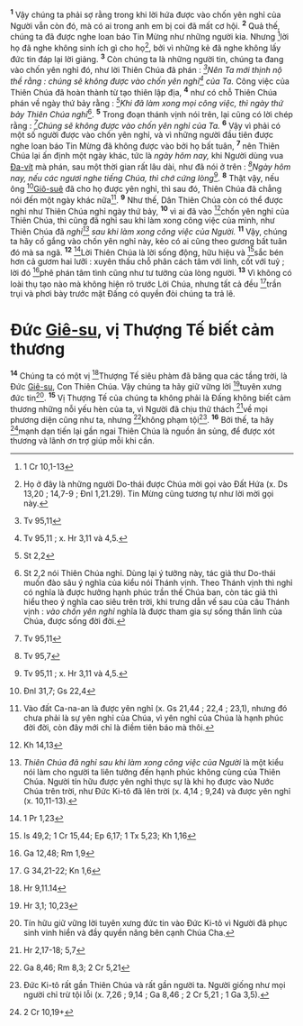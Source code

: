 <sup><b>1</b></sup> Vậy chúng ta phải sợ rằng trong khi lời hứa được vào chốn yên nghỉ của Người vẫn còn đó, mà có ai trong anh em bị coi đã mất cơ hội. <sup><b>2</b></sup> Quả thế, chúng ta đã được nghe loan báo Tin Mừng như những người kia. Nhưng [^1@-db417b9f-0034-4733-b40f-66537a0c73ef]lời họ đã nghe không sinh ích gì cho họ[^1-db417b9f-0034-4733-b40f-66537a0c73ef], bởi vì những kẻ đã nghe không lấy đức tin đáp lại lời giảng. <sup><b>3</b></sup> Còn chúng ta là những người tin, chúng ta đang vào chốn yên nghỉ đó, như lời Thiên Chúa đã phán : *[^2@-db417b9f-0034-4733-b40f-66537a0c73ef]Nên Ta mới thịnh nộ thề rằng : chúng sẽ không được vào chốn yên nghỉ[^2-db417b9f-0034-4733-b40f-66537a0c73ef] của Ta.* Công việc của Thiên Chúa đã hoàn thành từ tạo thiên lập địa, <sup><b>4</b></sup> như có chỗ Thiên Chúa phán về ngày thứ bảy rằng : *[^3@-db417b9f-0034-4733-b40f-66537a0c73ef]Khi đã làm xong mọi công việc, thì ngày thứ bảy Thiên Chúa nghỉ*[^3-db417b9f-0034-4733-b40f-66537a0c73ef]. <sup><b>5</b></sup> Trong đoạn thánh vịnh nói trên, lại cũng có lời chép rằng : *[^4@-db417b9f-0034-4733-b40f-66537a0c73ef]Chúng sẽ không được vào chốn yên nghỉ của Ta.* <sup><b>6</b></sup> Vậy vì phải có một số người được vào chốn yên nghỉ, và vì những người đầu tiên được nghe loan báo Tin Mừng đã không được vào bởi họ bất tuân, <sup><b>7</b></sup> nên Thiên Chúa lại ấn định một ngày khác, tức là *ngày hôm nay,* khi Người dùng vua [Đa-vít]() mà phán, sau một thời gian rất lâu dài, như đã nói ở trên : *[^5@-db417b9f-0034-4733-b40f-66537a0c73ef]Ngày hôm nay, nếu các ngươi nghe tiếng Chúa, thì chớ cứng lòng*[^4-db417b9f-0034-4733-b40f-66537a0c73ef]. <sup><b>8</b></sup> Thật vậy, nếu ông [^6@-db417b9f-0034-4733-b40f-66537a0c73ef][Giô-suê]() đã cho họ được yên nghỉ, thì sau đó, Thiên Chúa đã chẳng nói đến một ngày khác nữa[^5-db417b9f-0034-4733-b40f-66537a0c73ef]. <sup><b>9</b></sup> Như thế, Dân Thiên Chúa còn có thể được nghỉ như Thiên Chúa nghỉ ngày thứ bảy, <sup><b>10</b></sup> vì ai đã vào [^7@-db417b9f-0034-4733-b40f-66537a0c73ef]chốn yên nghỉ của Thiên Chúa, thì cũng đã nghỉ sau khi làm xong công việc của mình, như Thiên Chúa đã *nghỉ[^6-db417b9f-0034-4733-b40f-66537a0c73ef] sau khi làm xong công việc của Người.* <sup><b>11</b></sup> Vậy, chúng ta hãy cố gắng vào chốn yên nghỉ này, kẻo có ai cũng theo gương bất tuân đó mà sa ngã. <sup><b>12</b></sup> [^8@-db417b9f-0034-4733-b40f-66537a0c73ef]Lời Thiên Chúa là lời sống động, hữu hiệu và [^9@-db417b9f-0034-4733-b40f-66537a0c73ef]sắc bén hơn cả gươm hai lưỡi : xuyên thấu chỗ phân cách tâm với linh, cốt với tuỷ ; lời đó [^10@-db417b9f-0034-4733-b40f-66537a0c73ef]phê phán tâm tình cũng như tư tưởng của lòng người. <sup><b>13</b></sup> Vì không có loài thụ tạo nào mà không hiện rõ trước Lời Chúa, nhưng tất cả đều [^11@-db417b9f-0034-4733-b40f-66537a0c73ef]trần trụi và phơi bày trước mặt Đấng có quyền đòi chúng ta trả lẽ.


# Đức [Giê-su](), vị Thượng Tế biết cảm thương
<sup><b>14</b></sup> Chúng ta có một vị [^12@-db417b9f-0034-4733-b40f-66537a0c73ef]Thượng Tế siêu phàm đã băng qua các tầng trời, là Đức [Giê-su](), Con Thiên Chúa. Vậy chúng ta hãy giữ vững lời [^13@-db417b9f-0034-4733-b40f-66537a0c73ef]tuyên xưng đức tin[^7-db417b9f-0034-4733-b40f-66537a0c73ef]. <sup><b>15</b></sup> Vị Thượng Tế của chúng ta không phải là Đấng không biết cảm thương những nỗi yếu hèn của ta, vì Người đã chịu thử thách [^14@-db417b9f-0034-4733-b40f-66537a0c73ef]về mọi phương diện cũng như ta, nhưng [^15@-db417b9f-0034-4733-b40f-66537a0c73ef]không phạm tội[^8-db417b9f-0034-4733-b40f-66537a0c73ef]. <sup><b>16</b></sup> Bởi thế, ta hãy [^16@-db417b9f-0034-4733-b40f-66537a0c73ef]mạnh dạn tiến lại gần ngai Thiên Chúa là nguồn ân sủng, để được xót thương và lãnh ơn trợ giúp mỗi khi cần.

[^1-db417b9f-0034-4733-b40f-66537a0c73ef]: Họ ở đây là những người Do-thái được Chúa mời gọi vào Đất Hứa (x. Ds 13,20 ; 14,7-9 ; Đnl 1,21.29). Tin Mừng cũng tương tự như lời mời gọi này.
[^2-db417b9f-0034-4733-b40f-66537a0c73ef]: Tv 95,11 ; x. Hr 3,11 và 4,5.
[^3-db417b9f-0034-4733-b40f-66537a0c73ef]: St 2,2 nói Thiên Chúa nghỉ. Dùng lại ý tưởng này, tác giả thư Do-thái muốn đào sâu ý nghĩa của kiểu nói Thánh vịnh. Theo Thánh vịnh thì nghỉ có nghĩa là được hưởng hạnh phúc trần thế Chúa ban, còn tác giả thì hiểu theo ý nghĩa cao siêu trên trời, khi trưng dẫn vế sau của câu Thánh vịnh : *vào chốn yên nghỉ* nghĩa là được tham gia sự sống thần linh của Chúa, được sống đời đời.
[^4-db417b9f-0034-4733-b40f-66537a0c73ef]: Tv 95,11 ; x. Hr 3,11 và 4,5.
[^5-db417b9f-0034-4733-b40f-66537a0c73ef]: Vào đất Ca-na-an là được yên nghỉ (x. Gs 21,44 ; 22,4 ; 23,1), nhưng đó chưa phải là sự yên nghỉ của Chúa, vì yên nghỉ của Chúa là hạnh phúc đời đời, còn đây mới chỉ là điềm tiên báo mà thôi.
[^6-db417b9f-0034-4733-b40f-66537a0c73ef]: *Thiên Chúa đã nghỉ sau khi làm xong công việc của Người* là một kiểu nói làm cho người ta liên tưởng đến hạnh phúc không cùng của Thiên Chúa. Người tín hữu được yên nghỉ thực sự là khi họ được vào Nước Chúa trên trời, như Đức Ki-tô đã lên trời (x. 4,14 ; 9,24) và được yên nghỉ (x. 10,11-13).
[^7-db417b9f-0034-4733-b40f-66537a0c73ef]: Tín hữu giữ vững lời tuyên xưng đức tin vào Đức Ki-tô vì Người đã phục sinh vinh hiển và đầy quyền năng bên cạnh Chúa Cha.
[^8-db417b9f-0034-4733-b40f-66537a0c73ef]: Đức Ki-tô rất gần Thiên Chúa và rất gần người ta. Người giống như mọi người chỉ trừ tội lỗi (x. 7,26 ; 9,14 ; Ga 8,46 ; 2 Cr 5,21 ; 1 Ga 3,5).
[^1@-db417b9f-0034-4733-b40f-66537a0c73ef]: 1 Cr 10,1-13
[^2@-db417b9f-0034-4733-b40f-66537a0c73ef]: Tv 95,11
[^3@-db417b9f-0034-4733-b40f-66537a0c73ef]: St 2,2
[^4@-db417b9f-0034-4733-b40f-66537a0c73ef]: Tv 95,11
[^5@-db417b9f-0034-4733-b40f-66537a0c73ef]: Tv 95,7
[^6@-db417b9f-0034-4733-b40f-66537a0c73ef]: Đnl 31,7; Gs 22,4
[^7@-db417b9f-0034-4733-b40f-66537a0c73ef]: Kh 14,13
[^8@-db417b9f-0034-4733-b40f-66537a0c73ef]: 1 Pr 1,23
[^9@-db417b9f-0034-4733-b40f-66537a0c73ef]: Is 49,2; 1 Cr 15,44; Ep 6,17; 1 Tx 5,23; Kh 1,16
[^10@-db417b9f-0034-4733-b40f-66537a0c73ef]: Ga 12,48; Rm 1,9
[^11@-db417b9f-0034-4733-b40f-66537a0c73ef]: G 34,21-22; Kn 1,6
[^12@-db417b9f-0034-4733-b40f-66537a0c73ef]: Hr 9,11.14
[^13@-db417b9f-0034-4733-b40f-66537a0c73ef]: Hr 3,1; 10,23
[^14@-db417b9f-0034-4733-b40f-66537a0c73ef]: Hr 2,17-18; 5,7
[^15@-db417b9f-0034-4733-b40f-66537a0c73ef]: Ga 8,46; Rm 8,3; 2 Cr 5,21
[^16@-db417b9f-0034-4733-b40f-66537a0c73ef]: 2 Cr 10,19+